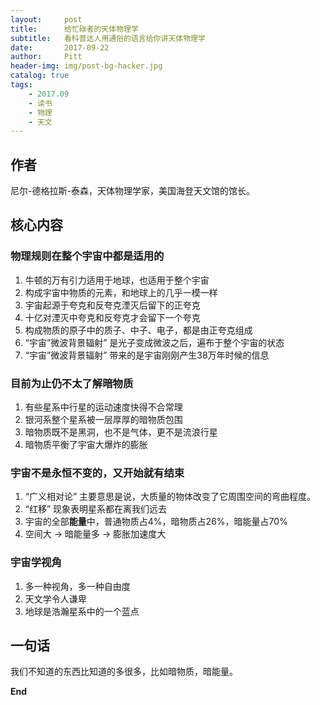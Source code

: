 ```yaml
---
layout:     post
title:      给忙碌者的天体物理学
subtitle:   看科普达人用通俗的语言给你讲天体物理学
date:       2017-09-22
author:     Pitt
header-img: img/post-bg-hacker.jpg
catalog: true
tags:
    - 2017.09
    - 读书
    - 物理
    - 天文
---
```



## 作者

尼尔-德格拉斯-泰森，天体物理学家，美国海登天文馆的馆长。


## 核心内容

### 物理规则在整个宇宙中都是适用的

1. 牛顿的万有引力适用于地球，也适用于整个宇宙
2. 构成宇宙中物质的元素，和地球上的几乎一模一样
3. 宇宙起源于夸克和反夸克湮灭后留下的正夸克
4. 十亿对湮灭中夸克和反夸克才会留下一个夸克
5. 构成物质的原子中的质子、中子、电子，都是由正夸克组成
6. “宇宙”微波背景辐射” 是光子变成微波之后，遍布于整个宇宙的状态
7. “宇宙”微波背景辐射” 带来的是宇宙刚刚产生38万年时候的信息


### 目前为止仍不太了解暗物质

1. 有些星系中行星的运动速度快得不合常理
2. 银河系整个星系被一层厚厚的暗物质包围
3. 暗物质既不是黑洞，也不是气体，更不是流浪行星
4. 暗物质平衡了宇宙大爆炸的膨胀


### 宇宙不是永恒不变的，又开始就有结束

1. “广义相对论” 主要意思是说，大质量的物体改变了它周围空间的弯曲程度。
2. “红移” 现象表明星系都在离我们远去
3. 宇宙的全部**能量**中，普通物质占4%，暗物质占26%，暗能量占70%
4. 空间大 -> 暗能量多 -> 膨胀加速度大


### 宇宙学视角

1. 多一种视角，多一种自由度
2. 天文学令人谦卑
3. 地球是浩瀚星系中的一个蓝点


## 一句话
我们不知道的东西比知道的多很多，比如暗物质，暗能量。


**End**
